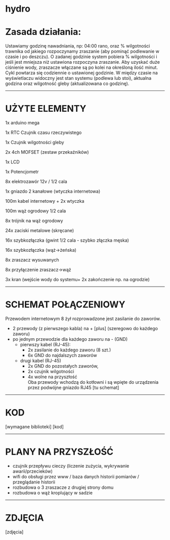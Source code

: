 # hydro
# Zasada działania: 
Ustawiamy godzinę nawadniania, np: 04:00 rano, oraz % wilgotności trawnika od jakiego rozpoczynamy zraszanie (aby pominąć podlewanie w czasie i po deszczu). O zadanej godzinie system pobiera % wilgotności i jeśli jest mniejsza niż ustawiona rozpoczyna zraszanie. Aby uzyskać duże ciśnienie wody, zraszacze włączane są po kolei na określoną ilość minut. Cykl powtarza się codziennie o ustawionej godzinie. W między czasie na wyświetlaczu widoczny jest stan systemu (podlewa lub stoi), aktualna godzina oraz wilgotność gleby (aktualizowana co godzinę). 

--------------------------------------------------------------------------------------------------------------------------
# UŻYTE ELEMENTY 
1x arduino mega 

1x RTC Czujnik czasu rzeczywistego

1x Czujnik wilgotności gleby

2x 4ch MOFSET (zestaw przekaźników)

1x LCD

1x Potencjometr



8x elektrozawór 12v  / 1/2 cala 

1x gniazdo 2 kanałowe (wtyczka internetowa) 

100m kabel internetowy + 2x wtyczka 

100m wąż ogrodowy 1/2 cala 

8x trójnik na wąż ogrodowy 

24x zaciski metalowe (skręcane)

16x szybkozłączka (gwint 1/2 cala - szybko złączka męska) 

16x szybkozłączka (wąż->żeńska)


8x zraszacz wysuwanych 

8x przyłączenie zraszacz->wąż 


3x kran (wejście wody do systemu+ 2x zakończenie np. na ogrodzie) 


--------------------------------------------------------------------------------------------------------------------------
# SCHEMAT POŁĄCZENIOWY 
Przewodem internetowym 8 żył rozprowadzone jest zasilanie do zaworów. 
- 2 przewody (z pierwszego kabla) na + [plus] (szeregowo do każdego zaworu) 
- po jednym przewodzie dla każdego zaworu na - (GND) 
     - pierwszy kabel (RJ-45): 
          - 2x zasilanie do każdego zaworu (8 szt.) 
          - 6x GND do najdalszych zaworów
     - drugi kabel (RJ-45)
          - 2x GND do pozostałych zaworów, 
          - 2x czujnik wilgotności
          - 4x wolne na przyszłość  
Oba przewody wchodzą do kotłowni i są wpięte do urządzenia przez podwójne gniazdo RJ45 
[tu schemat]


--------------------------------------------------------------------------------------------------------------------------
# KOD
[wymagane biblioteki]
[kod]

--------------------------------------------------------------------------------------------------------------------------
# PLANY NA PRZYSZŁOŚĆ
 - czujnik przepływu cieczy (liczenie zużycia, wykrywanie awarii/przecieków) 
 - wifi do obsługi przez www / baza danych historii pomiarów / przeglądanie historii 
 - rozbudowa o 3 zraszacze z drugiej strony domu
 - rozbudowa o wąż kroplujący w sadzie 

--------------------------------------------------------------------------------------------------------------------------
# ZDJĘCIA 
[zdjęcia]
